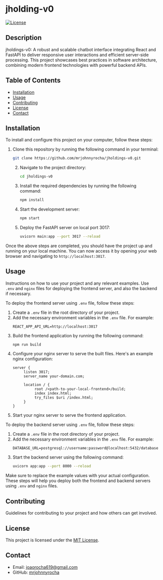 # jholding-v0

[![License](https://img.shields.io/badge/License-MIT-blue.svg)](LICENSE)

## Description
jholdings-v0: A robust and scalable chatbot interface integrating React and FastAPI to deliver responsive user interactions and efficient server-side processing. This project showcases best practices in software architecture, combining modern frontend technologies with powerful backend APIs.


## Table of Contents

- [Installation](#installation)
- [Usage](#usage)
- [Contributing](#contributing)
- [License](#license)
- [Contact](#contact)

## Installation
To install and configure this project on your computer, follow these steps:

1. Clone this repository by running the following command in your terminal:
    ```bash
    git clone https://github.com/mrjohnnyrocha/jholdings-v0.git
    ```

    2. Navigate to the project directory:
        ```bash
        cd jholdings-v0
        ```

    3. Install the required dependencies by running the following command:
        ```bash
        npm install
        ```

    4. Start the development server:
        ```bash
        npm start
        ```

    5. Deploy the FastAPI server on local port 3017:
        ```bash
        uvicorn main:app --port 3017 --reload
        ```

Once the above steps are completed, you should have the project up and running on your local machine. You can now access it by opening your web browser and navigating to `http://localhost:3017`.

## Usage

Instructions on how to use your project and any relevant examples. Use `.env` and `nginx` files for deploying the frontend server, and also the backend if necessary. 

To deploy the frontend server using `.env` file, follow these steps:
1. Create a `.env` file in the root directory of your project.
2. Add the necessary environment variables in the `.env` file. For example:
    ```
    REACT_APP_API_URL=http://localhost:3017
    ```
3. Build the frontend application by running the following command:
    ```bash
    npm run build
    ```
4. Configure your nginx server to serve the built files. Here's an example nginx configuration:
    ```
    server {
         listen 3017;
         server_name your-domain.com;

         location / {
              root /<path-to-your-local-frontend>/build;
              index index.html;
              try_files $uri /index.html;
         }
    }
    ```
5. Start your nginx server to serve the frontend application.

To deploy the backend server using `.env` file, follow these steps:
1. Create a `.env` file in the root directory of your project.
2. Add the necessary environment variables in the `.env` file. For example:
    ```
    DATABASE_URL=postgresql://username:password@localhost:5432/database
    ```
3. Start the backend server using the following command:
    ```bash
    uvicorn app:app --port 8000 --reload
    ```

Make sure to replace the example values with your actual configuration. These steps will help you deploy both the frontend and backend servers using `.env` and `nginx` files.

## Contributing

Guidelines for contributing to your project and how others can get involved.

## License

This project is licensed under the [MIT License](LICENSE).

## Contact

- Email: joaorocha619@gmail.com
- GitHub: [mrjohnnyrocha](https://github.com/mrjohnnyrocha)